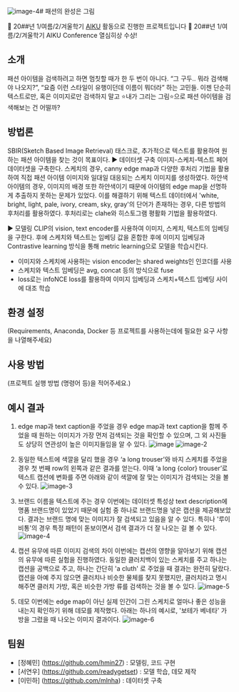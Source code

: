 ![image-4](https://github.com/user-attachments/assets/84d192d9-d829-4820-85c7-529a673fed04)# 패션의 완성은 그림

📢 20##년 1/여름/2/겨울학기 [AIKU](https://github.com/AIKU-Official) 활동으로 진행한 프로젝트입니다
🎉 20##년 1/여름/2/겨울학기 AIKU Conference 열심히상 수상!

## 소개
패션 아이템을 검색하려고 하면 멈칫할 때가 한 두 번이 아니다. “그 구두.. 뭐라 검색해야 나오지?”, “요즘 이런 스타일이 유행이던데 이름이 뭐더라” 하는 고민들. 이젠 단순히 텍스트로만, 혹은 이미지로만 검색하지 말고 ⭐️내가 그리는 그림⭐️으로 패션 아이템을 검색해보는 건 어떨까?

## 방법론
SBIR(Sketch Based Image Retrieval) 태스크로, 추가적으로 텍스트를 활용하여 원하는 패션 아이템을 찾는 것이 목표이다. 
▶️ 데이터셋 구축
이미지-스케치-텍스트 페어 데이터셋을 구축한다. 스케치의 경우, canny edge map과 다양한 후처리 기법을 활용하여 직접 패션 아이템 이미지와 일대일 대응되는 스케치 이미지를 생성하였다. 하얀색 아이템의 경우, 이미지의 배경 또한 하얀색이기 때문에 아이템의 edge map을 선명하게 추출하지 못하는 문제가 있었다. 이를 해결하기 위해 텍스트 데이터에서 'white, bright, light, pale, ivory, cream, sky, gray'의 단어가 존재하는 경우, 다른 방법의 후처리를 활용하였다.
후처리로는 clahe와 히스토그램 평활화 기법을 활용하였다.

▶️ 모델링
CLIP의 vision, text encoder를 사용하여 이미지, 스케치, 텍스트의 임베딩을 구한다. 후에 스케치와 텍스트는 임베딩 값을 혼합한 후에 이미지 임베딩과 Contrastive learning 방식을 통해 metric learning으로 모델을 학습시킨다. 
 
- 이미지와 스케치에 사용하는 vision encoder는 shared weights인 인코더를 사용
- 스케치와 텍스트 임베딩은 avg, concat 등의 방식으로 fuse
- loss로는 infoNCE loss를 활용하여 이미지 임베딩과 스케치+텍스트 임베딩 사이에 대조 학습

## 환경 설정

(Requirements, Anaconda, Docker 등 프로젝트를 사용하는데에 필요한 요구 사항을 나열해주세요)

## 사용 방법

(프로젝트 실행 방법 (명령어 등)을 적어주세요.)

## 예시 결과
1. edge map과 text caption을 주었을 경우
edge map과 text caption을 함께 주었을 때 원하는 이미지가 가장 먼저 검색되는 것을 확인할 수 있으며, 그 외 사진들도 상당히 연관성이 높은 이미지들임을 알 수 있다. 
![image](https://github.com/user-attachments/assets/2b06e9aa-8e01-4a36-9a80-18f7dbbd57e2)
![image-2](https://github.com/user-attachments/assets/0b12b611-b2d0-4fa6-86d1-4bd49ed4790a)

2. 동일한 텍스트에 색깔을 달리 했을 경우
‘a long trouser’와 바지 스케치를 주었을 경우 첫 번째 row의 왼쪽과 같은 결과를 얻는다. 이때 ‘a long {color} trouser’로 텍스트 캡션에 변화를 주면 아래와 같이 색깔에 잘 맞는 이미지가 검색되는 것을 볼 수 있다. 
![image-3](https://github.com/user-attachments/assets/6072a7d9-00fc-41b2-bb8c-b05a6d69ff65)

3. 브랜드 이름을 텍스트에 주는 경우
이번에는 데이터셋 특성상 text description에 명품 브랜드명이 있었기 때문에 실험 중 하나로 브랜드명을 넣은 캡션을 제공해보았다. 결과는 브랜드 명에 맞는 이미지가 잘 검색되고 있음을 알 수 있다. 특히나 '루이비통'의 경우 특정 패턴이 돋보이면서 검색 결과가 더 잘 나오는 걸 볼 수 있다.
![image-4](https://github.com/user-attachments/assets/054911cb-6a76-49ef-b38f-0a9e6b35fdd4)

4. 캡션 유무에 따른 이미지 검색의 차이
이번에는 캡션의 영향을 알아보기 위해 캡션의 유무에 따른 실험을 진행하였다. 동일한 클러치백이 있는 스케치를 주고 하나는 캡션을 공백으로 주고, 하나는 간단히 'a cluth' 로 주었을 때 결과는 완전히 달랐다. 캡션을 아예 주지 않으면 클러치나 비슷한 물체를 찾지 못했지만, 클러치라고 명시해주면 클러치 가방, 혹은 비슷한 가방 류를 검색하는 것을 볼 수 있다. 
![image-5](https://github.com/user-attachments/assets/f183cd00-09c1-417c-b340-887485aaccda)

5. 데모
이번에는 edge map이 아닌 실제 인간이 그린 스케치로 얼마나 좋은 성능을 내는지 확인하기 위해 데모를 제작했다. 아래는 하나의 예시로, '보테가 베네타' 가방을 그렸을 때 나오는 이미지 결과이다. 
![image-6](https://github.com/user-attachments/assets/eb4f3e4e-0c66-46f2-83eb-e8858bc23f2a)

## 팀원
- [정혜민] (https://github.com/hmin27) : 모델링, 코드 구현
- [서연우] (https://github.com/readygetset) : 모델 학습, 데모 제작
- [이민하] (https://github.com/mlnha) : 데이터셋 구축
